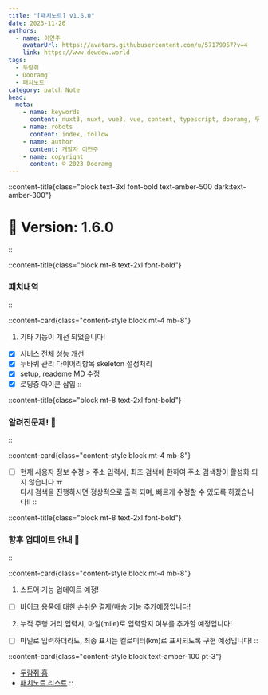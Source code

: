 ```yaml
---
title: "[패치노트] v1.6.0"
date: 2023-11-26
authors:
  - name: 이연주
    avatarUrl: https://avatars.githubusercontent.com/u/57179957?v=4
    link: https://www.dewdew.world
tags:
  - 두람쥐
  - Dooramg
  - 패치노트
category: patch Note
head:
  meta:
    - name: keywords
      content: nuxt3, nuxt, vue3, vue, content, typescript, dooramg, 두람쥐, 패치노트, patchnote
    - name: robots
      content: index, follow
    - name: author
      content: 개발자 이연주
    - name: copyright
      content: © 2023 Dooramg
---
```


::content-title{class="block text-3xl font-bold text-amber-500 dark:text-amber-300"}
# 🐌 **Version: 1.6.0**
::

::content-title{class="block mt-8 text-2xl font-bold"}
### 패치내역
::

::content-card{class="content-style block mt-4 mb-8"}
1. 기타 기능이 개선 되었습니다!
- [x] 서비스 전체 성능 개선
- [x] 두바퀴 관리 다이어리항목 skeleton 설정처리
- [x] setup, reademe MD 수정
- [x] 로딩중 아이콘 삽입
::

::content-title{class="block mt-8 text-2xl font-bold"}
### 알려진문제! 🔧
::

::content-card{class="content-style block mt-4 mb-8"}
- [ ] 현재 사용자 정보 수정 > 주소 입력시, 최초 검색에 한하여 주소 검색창이 활성화 되지 않습니다 ㅠ  
  다시 검색을 진행하시면 정상적으로 출력 되며, 빠르게 수정할 수 있도록 하겠습니다!!
::

::content-title{class="block mt-8 text-2xl font-bold"}
### 향후 업데이트 안내 🌱
::

::content-card{class="content-style block mt-4 mb-8"}
1. 스토어 기능 업데이트 예정!
- [ ] 바이크 용품에 대한 손쉬운 결제/배송 기능 추가예정입니다!

2. 누적 주행 거리 입력시, 마일(mile)로 입력할지 여부를 추가할 예정입니다!
- [ ] 마일로 입력하더라도, 최종 표시는 킬로미터(km)로 표시되도록 구현 예정입니다!
::

::content-card{class="content-style block text-amber-100 pt-3"}
- [두람쥐 홈](/)
- [패치노트 리스트](/patch)
::